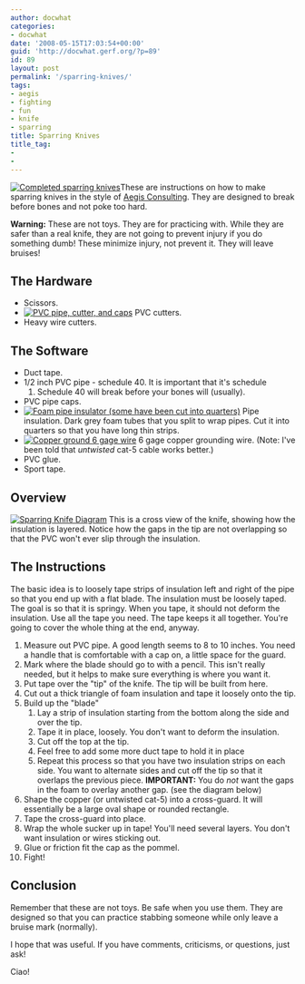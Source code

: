 ```yaml
---
author: docwhat
categories:
- docwhat
date: '2008-05-15T17:03:54+00:00'
guid: 'http://docwhat.gerf.org/?p=89'
id: 89
layout: post
permalink: '/sparring-knives/'
tags:
- aegis
- fighting
- fun
- knife
- sparring
title: Sparring Knives
title_tag:
-
-
---
```


[![Completed sparring
knives](https://farm4.static.flickr.com/3255/2454731346_c6cd27c8fc_m.jpg%20%22Completed%20sparring%20knives%22)](https://www.flickr.com/photos/docwhat/2454731346/)These
are instructions on how to make sparring knives in the style of [Aegis
Consulting](http://www.aegisconsulting.org). They are designed to break
before bones and not poke too hard.

**Warning:** These are not toys. They are for practicing with. While
they are safer than a real knife, they are not going to prevent injury
if you do something dumb! These minimize injury, not prevent it. They
will leave bruises!

The Hardware
------------

-   Scissors.
-   [![PVC pipe, cutter, and
    caps](https://farm3.static.flickr.com/2388/2453905961_32201c2640_t.jpg)](https://www.flickr.com/photos/docwhat/2453905961/)
    PVC cutters.
-   Heavy wire cutters.

The Software
------------

-   Duct tape.
-   1/2 inch PVC pipe - schedule 40. It is important that it's schedule
    1.  Schedule 40 will break before your bones will (usually).
-   PVC pipe caps.
-   [![Foam pipe insulator (some have been cut into
    quarters)](https://farm3.static.flickr.com/2339/2453906017_96bbf4b801_t.jpg)](https://www.flickr.com/photos/docwhat/2453906017/)
    Pipe insulation. Dark grey foam tubes that you split to wrap pipes.
    Cut it into quarters so that you have long thin strips.
-   [![Copper ground 6 gage
    wire](https://farm4.static.flickr.com/3283/2454731680_7161730f5b_t.jpg)](https://www.flickr.com/photos/docwhat/2454731680/)
    6 gage copper grounding wire. (Note: I've been told that *untwisted*
    cat-5 cable works better.)
-   PVC glue.
-   Sport tape.

Overview
--------

[![Sparring Knife
Diagram](https://farm4.static.flickr.com/3116/2460811954_c281358d19.jpg)](https://www.flickr.com/photos/docwhat/2460811954/)
This is a cross view of the knife, showing how the insulation is
layered. Notice how the gaps in the tip are not overlapping so that the
PVC won't ever slip through the insulation.

The Instructions
----------------

The basic idea is to loosely tape strips of insulation left and right of
the pipe so that you end up with a flat blade. The insulation must be
loosely taped. The goal is so that it is springy. When you tape, it
should not deform the insulation. Use all the tape you need. The tape
keeps it all together. You're going to cover the whole thing at the end,
anyway.

1.  Measure out PVC pipe. A good length seems to 8 to 10 inches. You
    need a handle that is comfortable with a cap on, a little space for
    the guard.
2.  Mark where the blade should go to with a pencil. This isn't really
    needed, but it helps to make sure everything is where you want it.
3.  Put tape over the "tip" of the knife. The tip will be built from
    here.
4.  Cut out a thick triangle of foam insulation and tape it loosely onto
    the tip.
5.  Build up the "blade"
    1.  Lay a strip of insulation starting from the bottom along the
        side and over the tip.
    2.  Tape it in place, loosely. You don't want to deform the
        insulation.
    3.  Cut off the top at the tip.
    4.  Feel free to add some more duct tape to hold it in place
    5.  Repeat this process so that you have two insulation strips on
        each side. You want to alternate sides and cut off the tip so
        that it overlaps the previous piece. **IMPORTANT:** You do *not*
        want the gaps in the foam to overlay another gap. (see the
        diagram below)
6.  Shape the copper (or untwisted cat-5) into a cross-guard. It will
    essentially be a large oval shape or rounded rectangle.
7.  Tape the cross-guard into place.
8.  Wrap the whole sucker up in tape! You'll need several layers. You
    don't want insulation or wires sticking out.
9.  Glue or friction fit the cap as the pommel.
10. Fight!

Conclusion
----------

Remember that these are not toys. Be safe when you use them. They are
designed so that you can practice stabbing someone while only leave a
bruise mark (normally).

I hope that was useful. If you have comments, criticisms, or questions,
just ask!

Ciao!
